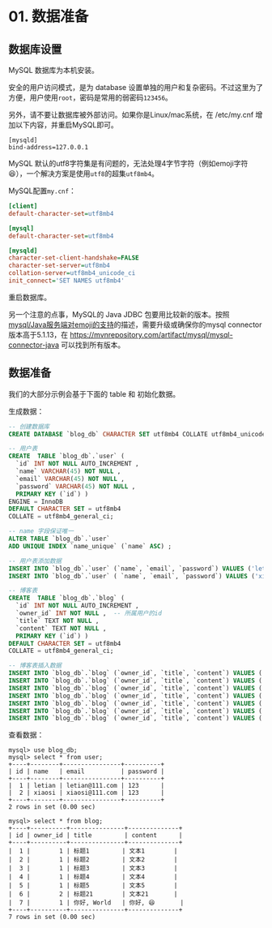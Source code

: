 # 01. 数据准备

## 数据库设置
MySQL 数据库为本机安装。

安全的用户访问模式，是为 database 设置单独的用户和复杂密码。不过这里为了方便，用户使用`root`，密码是常用的弱密码`123456`。

另外，请不要让数据库被外部访问。如果你是Linux/mac系统，在 /etc/my.cnf 增加以下内容，并重启MySQL即可。
```init
[mysqld]
bind-address=127.0.0.1
```

MySQL 默认的utf8字符集是有问题的，无法处理4字节字符（例如emoji字符😆），一个解决方案是使用`utf8`的超集`utf8mb4`。

MySQL配置`my.cnf`：
```ini
[client]
default-character-set=utf8mb4

[mysql]
default-character-set=utf8mb4

[mysqld]
character-set-client-handshake=FALSE
character-set-server=utf8mb4
collation-server=utf8mb4_unicode_ci
init_connect='SET NAMES utf8mb4'
```
重启数据库。

另一个注意的点事，MySQL的 Java JDBC 包要用比较新的版本。按照[mysql/Java服务端对emoji的支持](https://www.jianshu.com/p/db2a889e95ce)的描述，需要升级或确保你的mysql connector版本高于5.1.13，在 https://mvnrepository.com/artifact/mysql/mysql-connector-java 可以找到所有版本。

## 数据准备

我们的大部分示例会基于下面的 table 和 初始化数据。

生成数据：

```sql
-- 创建数据库
CREATE DATABASE `blog_db` CHARACTER SET utf8mb4 COLLATE utf8mb4_unicode_ci;

-- 用户表
CREATE  TABLE `blog_db`.`user` (
  `id` INT NOT NULL AUTO_INCREMENT ,
  `name` VARCHAR(45) NOT NULL ,
  `email` VARCHAR(45) NOT NULL ,
  `password` VARCHAR(45) NOT NULL ,
  PRIMARY KEY (`id`) )
ENGINE = InnoDB
DEFAULT CHARACTER SET = utf8mb4
COLLATE = utf8mb4_general_ci;

-- name 字段保证唯一
ALTER TABLE `blog_db`.`user` 
ADD UNIQUE INDEX `name_unique` (`name` ASC) ;

-- 用户表添加数据
INSERT INTO `blog_db`.`user` (`name`, `email`, `password`) VALUES ('letian', 'letian@111.com', '123');
INSERT INTO `blog_db`.`user` ( `name`, `email`, `password`) VALUES ('xiaosi', 'xiaosi@111.com', '123');

-- 博客表
CREATE  TABLE `blog_db`.`blog` (
  `id` INT NOT NULL AUTO_INCREMENT ,
  `owner_id` INT NOT NULL ,  -- 所属用户的id
  `title` TEXT NOT NULL ,
  `content` TEXT NOT NULL ,
  PRIMARY KEY (`id`) )
DEFAULT CHARACTER SET = utf8mb4
COLLATE = utf8mb4_general_ci;

-- 博客表插入数据
INSERT INTO `blog_db`.`blog` (`owner_id`, `title`, `content`) VALUES ('1', '标题1', '文本1');
INSERT INTO `blog_db`.`blog` (`owner_id`, `title`, `content`) VALUES ('1', '标题2', '文本2');
INSERT INTO `blog_db`.`blog` (`owner_id`, `title`, `content`) VALUES ('1', '标题3', '文本3');
INSERT INTO `blog_db`.`blog` (`owner_id`, `title`, `content`) VALUES ('1', '标题4', '文本4');
INSERT INTO `blog_db`.`blog` (`owner_id`, `title`, `content`) VALUES ('1', '标题5', '文本5');
INSERT INTO `blog_db`.`blog` (`owner_id`, `title`, `content`) VALUES ('2', '标题21', '文本21');
INSERT INTO `blog_db`.`blog` (`owner_id`, `title`, `content`) VALUES ('1', '你好, World', '你好, 😆');
```

查看数据：
```
mysql> use blog_db;
mysql> select * from user;
+----+--------+----------------+----------+
| id | name   | email          | password |
+----+--------+----------------+----------+
|  1 | letian | letian@111.com | 123      |
|  2 | xiaosi | xiaosi@111.com | 123      |
+----+--------+----------------+----------+
2 rows in set (0.00 sec)

mysql> select * from blog;
+----+----------+---------------+--------------+
| id | owner_id | title         | content      |
+----+----------+---------------+--------------+
|  1 |        1 | 标题1         | 文本1        |
|  2 |        1 | 标题2         | 文本2        |
|  3 |        1 | 标题3         | 文本3        |
|  4 |        1 | 标题4         | 文本4        |
|  5 |        1 | 标题5         | 文本5        |
|  6 |        2 | 标题21        | 文本21       |
|  7 |        1 | 你好, World   | 你好, 😆       |
+----+----------+---------------+--------------+
7 rows in set (0.00 sec)
```
